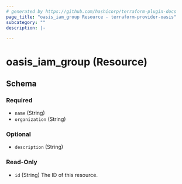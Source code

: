 ```yaml
---
# generated by https://github.com/hashicorp/terraform-plugin-docs
page_title: "oasis_iam_group Resource - terraform-provider-oasis"
subcategory: ""
description: |-
  
---
```


# oasis_iam_group (Resource)





<!-- schema generated by tfplugindocs -->
## Schema

### Required

- `name` (String)
- `organization` (String)

### Optional

- `description` (String)

### Read-Only

- `id` (String) The ID of this resource.


